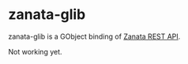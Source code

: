 zanata-glib
======
zanata-glib is a GObject binding of [Zanata REST API](https://zanata.ci.cloudbees.com/job/zanata-api-site/site/zanata-common-api/rest-api-docs/index.html).

Not working yet.
